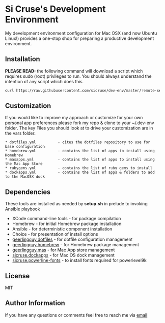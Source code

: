 Si Cruse's Development Environment
==================================

My development environment configuration for Mac OSX (and now Ubuntu Linux!) provides a one-stop shop for preparing a productive development environment.

Installation
------------

**PLEASE READ:** the following command will download a script which requires sudo (root) privileges to run. You should always understand the intention of any script which does this.

```bash
curl https://raw.githubusercontent.com/sicruse/dev-env/master/remote-setup.sh | sh
```

Customization
-------------

If you would like to improve my approach or customize for your own personal app preferences please fork my repo & clone to your  ~/.dev-env folder. The key Files you should look at to drive your customization are in the vars folder.

```
* dotfiles.yml 			- cites the dotfiles repository to use for base configuration
* homebrew.yml 			- contains the list of apps to install using Homebrew
* masapps.yml 			- contains the list of apps to install using the Mac App Store
* rubygems.yml 			- contains the list of ruby gems to install
* dockapps.yml 			- contains the list of apps & folders to add to the MacOSX dock
```

Dependencies
------------

These tools are installed as needed by **setup.sh** in prelude to invoking Ansible playbook

* XCode command-line tools - for package compilation
* Homebrew - for initial Homebrew package installation
* Ansible - for deterministic component installation
* Choice - for presentation of install options
* [geerlingguy.dotfiles](https://galaxy.ansible.com/geerlingguy/dotfiles/) - for dotfile configuration management
* [geerlingguy.homebrew](https://galaxy.ansible.com/geerlingguy/homebrew/) - for Homebrew package management
* [geerlingguy.mas](https://galaxy.ansible.com/geerlingguy/mas/) - for Mac App store management
* [sicruse.dockapps](https://galaxy.ansible.com/sicruse/dockapps/) - for Mac OS dock management
* [sicruse.powerline-fonts](https://galaxy.ansible.com/sicruse/powerline-fonts/) - to install fonts required for powerlevel9k

License
-------

MIT

Author Information
------------------

If you have any questions or comments feel free to reach me via [email](mailto:si@sicruse.com?subject=Development%20Environment%20Feedback)
